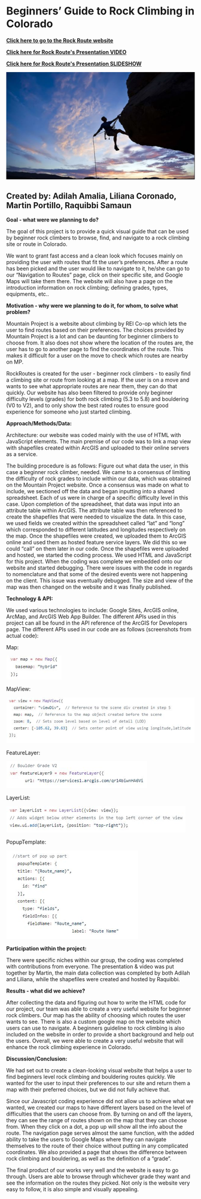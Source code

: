 
# Beginners’ Guide to Rock Climbing in Colorado

**<a href="https://sites.google.com/tamu.edu/rockroutes/home?authuser=1">Click here to go to the Rock Route website</a>**

**<a href="https://youtu.be/6yAllPr3bQk">Click here for Rock Route's Presentation VIDEO</a>**

**<a href="https://github.com/jaykibi/kibi-rockroutes-public/blob/master/RockRoutesCO-master/REPORT/Rock%20Routes%20Slides.pdf">Click here for Rock Route's Presentation SLIDESHOW</a>**

![alt text](https://github.com/jaykibi/kibi-rockroutes-public/blob/master/RockRoutesCO-master/REPORT/pictures/1.JPG)


## Created by: Adilah Amalia, Liliana Coronado, Martin Portillo, Raquibbi Samaun

**Goal - what were we planning to do?**

The goal of this project is to provide a quick visual guide that can be used by beginner rock climbers to browse, find, and navigate to a rock climbing site or route in Colorado.

We want to grant fast access and a clean look which focuses mainly on providing the user with routes that fit the user’s preferences. After a route has been picked and the user would like to navigate to it, he/she can go to our “Navigation to Routes” page, click on their specific site, and Google Maps will take them there. The website will also have a page on the introduction information on rock climbing; defining grades, types, equipments, etc..

**Motivation - why were we planning to do it, for whom, to solve what problem?**

Mountain Project is a website about climbing by REI Co-op which lets the user to find routes based on their preferences. The choices provided by Mountain Project is a lot and can be daunting for beginner climbers to choose from. It also does not show where the location of the routes are, the user has to go to another page to find the coordinates of the route. This makes it difficult for a user on the move to check which routes are nearby on MP.

RockRoutes is created for the user - beginner rock climbers - to easily find a climbing site or route from looking at a map. If the user is on a move and wants to see what appropriate routes are near them, they can do that quickly. Our website has also been filtered to provide only beginner difficulty levels (grades) for both rock climbing (5.3 to 5.8) and bouldering (V0 to V2), and to only show the best rated routes to ensure good experience for someone who just started climbing.

**Approach/Methods/Data:**

Architecture: our website was coded mainly with the use of HTML with JavaScript elements. The main premise of our code was to link a map view with shapefiles created within ArcGIS and uploaded to their online servers as a service. 

The building procedure is as follows:
 Figure out what data the user, in this case a beginner rock climber, needed.
We came to a consensus of limiting the difficulty of rock grades to include within our data, which was obtained on the Mountain Project website. 
Once a consensus was made on what to include, we sectioned off the data and began inputting into a shared spreadsheet. 
Each of us were in charge of a specific difficulty level in this case. 
Upon completion of the spreadsheet, that data was input into an attribute table within ArcGIS. 
The attribute table was then referenced to create the shapefiles that were needed to visualize the data.
In this case, we used fields we created within the spreadsheet called “lat” and “long” which corresponded to different latitudes and longitudes respectively on the map.
 Once the shapefiles were created, we uploaded them to ArcGIS online and used them as hosted feature service layers.
We did this so we could “call” on them later in our code. 
 Once the shapefiles were uploaded and hosted, we started the coding process. 
We used HTML and JavaScript for this project.
 When the coding was complete we embedded onto our website and started debugging. 
There were issues with the code in regards to nomenclature and that some of the desired events were not happening on the client. This issue was eventually debugged.
 The size and view of the map was then changed on the website and it was finally published. 

**Technology & API:**

We used various technologies to include: Google Sites, ArcGIS online, ArcMap, and ArcGIS Web App Builder. The different APIs used in this project can all be found in the API reference of the ArcGIS for Developers page. The different APIs used in our code are as follows (screenshots from actual code):

Map: 

![alt text](https://github.com/jaykibi/kibi-rockroutes-public/blob/master/RockRoutesCO-master/REPORT/pictures/2.JPG)

MapView: 

![alt text](https://github.com/jaykibi/kibi-rockroutes-public/blob/master/RockRoutesCO-master/REPORT/pictures/3.JPG)

FeatureLayer:

![alt text](https://github.com/jaykibi/kibi-rockroutes-public/blob/master/RockRoutesCO-master/REPORT/pictures/4.JPG)

LayerList:

![alt text](https://github.com/jaykibi/kibi-rockroutes-public/blob/master/RockRoutesCO-master/REPORT/pictures/5.JPG)

PopupTemplate:

![alt text](https://github.com/jaykibi/kibi-rockroutes-public/blob/master/RockRoutesCO-master/REPORT/pictures/6.JPG)

**Participation within the project:**

There were specific niches within our group, the coding was completed with contributions from everyone. The presentation & video was put together by Martin, the main data collection was completed by both Adilah and Liliana, while the shapefiles were created and hosted by Raquibbi. 


**Results - what did we achieve?**

After collecting the data and figuring out how to write the HTML code for our project, our team was able to create a very useful website for beginner rock climbers. Our map has the ability of choosing which routes the user wants to see. There is also a custom google map on the website which users can use to navigate. A beginners guideline to rock climbing is also included on the website in order to provide a short background and help out the users. Overall, we were able to create a very useful website that will enhance the rock climbing experience in Colorado. 

**Discussion/Conclusion:**

We had set out to create a clean-looking visual website that helps a user to find beginners level rock climbing and bouldering routes quickly. We wanted for the user to input their preferences to our site and return them a map with their preferred choices, but we did not fully achieve that.

Since our Javascript coding experience did not allow us to achieve what we wanted, we created our maps to have different layers based on the level of difficulties that the users can choose from. By turning on and off the layers, they can see the range of routes shown on the map that they can choose from. When they click on a dot, a pop up will show all the info about the route. The navigation page serves almost the same function, with the added ability to take the users to Google Maps where they can navigate themselves to the route of their choice without putting in any complicated coordinates. We also provided a page that shows the difference between rock climbing and bouldering, as well as the definition of a “grade”.

The final product of our works very well and the website is easy to go through. Users are able to browse through whichever grade they want and see the information on the routes they picked. Not only is the website very easy to follow, it is also simple and visually appealing. 
